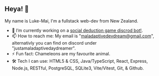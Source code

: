 ## Heya! 👋
My name is Luke-Mai, I'm a fullstack web-dev from New Zealand.

- 🔭 I’m currently working on a [social deduction game discrod bot!](https://github.com/MaladaptiveDayDream/Social-deduction-bot).
- 📫 How to reach me: My email is "maladaptivedevdream@gmail.com", alternativly you can find on discord under "justamaladaptivedaydreamer".
- ⚡ Fun fact: Chameleons are my favourite animal.
- 🛠  Tech I can use: HTML5 & CSS, Java/TypeScript, React, Express, Node.js, RESTful, PostgreSQL, SQLite3, Vite/Vitest, Git, & Github.
